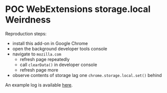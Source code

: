 # POC WebExtensions storage.local Weirdness

Reproduction steps:
  - install this add-on in Google Chrome
  - open the background developer tools console
  - navigate to `mozilla.com`
    - refresh page repeatedly
    - call `clearData()` in developer console
    - refresh page more
  - observe contents of storage lag one `chrome.storage.local.set()` behind

An example log is available [here](https://github.com/Djent-/POC-WebExtensions-storage.local-Weirdness/blob/master/proof%20of%20concept%20weirdness.log).
